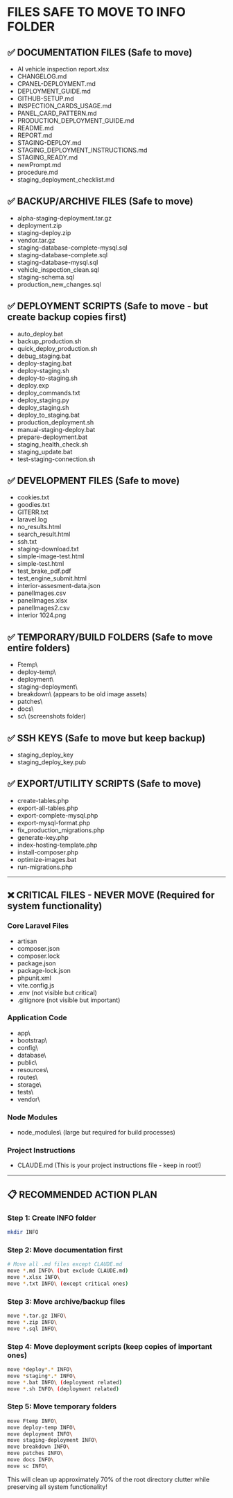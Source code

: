 # FILES SAFE TO MOVE TO INFO FOLDER

## ✅ DOCUMENTATION FILES (Safe to move)
- AI vehicle inspection report.xlsx
- CHANGELOG.md
- CPANEL-DEPLOYMENT.md
- DEPLOYMENT_GUIDE.md
- GITHUB-SETUP.md
- INSPECTION_CARDS_USAGE.md
- PANEL_CARD_PATTERN.md
- PRODUCTION_DEPLOYMENT_GUIDE.md
- README.md
- REPORT.md
- STAGING-DEPLOY.md
- STAGING_DEPLOYMENT_INSTRUCTIONS.md
- STAGING_READY.md
- newPrompt.md
- procedure.md
- staging_deployment_checklist.md

## ✅ BACKUP/ARCHIVE FILES (Safe to move)
- alpha-staging-deployment.tar.gz
- deployment.zip
- staging-deploy.zip
- vendor.tar.gz
- staging-database-complete-mysql.sql
- staging-database-complete.sql
- staging-database-mysql.sql
- vehicle_inspection_clean.sql
- staging-schema.sql
- production_new_changes.sql

## ✅ DEPLOYMENT SCRIPTS (Safe to move - but create backup copies first)
- auto_deploy.bat
- backup_production.sh
- quick_deploy_production.sh
- debug_staging.bat
- deploy-staging.bat
- deploy-staging.sh
- deploy-to-staging.sh
- deploy.exp
- deploy_commands.txt
- deploy_staging.py
- deploy_staging.sh
- deploy_to_staging.bat
- production_deployment.sh
- manual-staging-deploy.bat
- prepare-deployment.bat
- staging_health_check.sh
- staging_update.bat
- test-staging-connection.sh

## ✅ DEVELOPMENT FILES (Safe to move)
- cookies.txt
- goodies.txt
- GITERR.txt
- laravel.log
- no_results.html
- search_result.html
- ssh.txt
- staging-download.txt
- simple-image-test.html
- simple-test.html
- test_brake_pdf.pdf
- test_engine_submit.html
- interior-assesment-data.json
- panelImages.csv
- panelImages.xlsx
- panelImages2.csv
- interior 1024.png

## ✅ TEMPORARY/BUILD FOLDERS (Safe to move entire folders)
- Ftemp\
- deploy-temp\
- deployment\
- staging-deployment\
- breakdown\ (appears to be old image assets)
- patches\
- docs\
- sc\ (screenshots folder)

## ✅ SSH KEYS (Safe to move but keep backup)
- staging_deploy_key
- staging_deploy_key.pub

## ✅ EXPORT/UTILITY SCRIPTS (Safe to move)
- create-tables.php
- export-all-tables.php
- export-complete-mysql.php
- export-mysql-format.php
- fix_production_migrations.php
- generate-key.php
- index-hosting-template.php
- install-composer.php
- optimize-images.bat
- run-migrations.php

---

## ❌ CRITICAL FILES - NEVER MOVE (Required for system functionality)

### Core Laravel Files
- artisan
- composer.json
- composer.lock
- package.json
- package-lock.json
- phpunit.xml
- vite.config.js
- .env (not visible but critical)
- .gitignore (not visible but important)

### Application Code
- app\
- bootstrap\
- config\
- database\
- public\
- resources\
- routes\
- storage\
- tests\
- vendor\

### Node Modules
- node_modules\ (large but required for build processes)

### Project Instructions
- CLAUDE.md (This is your project instructions file - keep in root!)

---

## 📋 RECOMMENDED ACTION PLAN

### Step 1: Create INFO folder
```bash
mkdir INFO
```

### Step 2: Move documentation first
```bash
# Move all .md files except CLAUDE.md
move *.md INFO\ (but exclude CLAUDE.md)
move *.xlsx INFO\
move *.txt INFO\ (except critical ones)
```

### Step 3: Move archive/backup files
```bash
move *.tar.gz INFO\
move *.zip INFO\
move *.sql INFO\
```

### Step 4: Move deployment scripts (keep copies of important ones)
```bash
move *deploy*.* INFO\
move *staging*.* INFO\
move *.bat INFO\ (deployment related)
move *.sh INFO\ (deployment related)
```

### Step 5: Move temporary folders
```bash
move Ftemp INFO\
move deploy-temp INFO\
move deployment INFO\
move staging-deployment INFO\
move breakdown INFO\
move patches INFO\
move docs INFO\
move sc INFO\
```

This will clean up approximately 70% of the root directory clutter while preserving all system functionality!